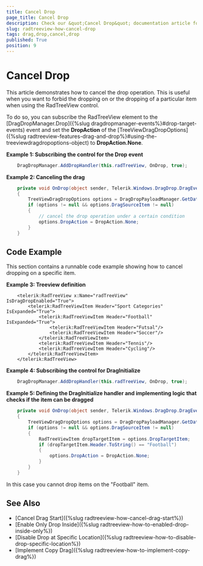 ```yaml
---
title: Cancel Drop
page_title: Cancel Drop
description: Check our &quot;Cancel Drop&quot; documentation article for the RadTreeView {{ site.framework_name }} control.
slug: radtreeview-how-cancel-drop
tags: drag,drop,cancel,drop
published: True
position: 9
---
```


# Cancel Drop

This article demonstrates how to cancel the drop operation. This is useful when you want to forbid the dropping on or the dropping of a particular item when using the RadTreeView control.

To do so, you can subscribe the RadTreeView element to the [DragDropManager.Drop]({%slug dragdropmanager-events%}#drop-target-events) event and set the **DropAction** of the [TreeViewDragDropOptions]({%slug radtreeview-features-drag-and-drop%}#using-the-treeviewdragdropoptions-object) to **DropAction.None**.

__Example 1: Subscribing the control for the Drop event__
```C#
	DragDropManager.AddDropHandler(this.radTreeView, OnDrop, true);
```	

__Example 2: Canceling the drag__
```C#
	private void OnDrop(object sender, Telerik.Windows.DragDrop.DragEventArgs e)
	{
		TreeViewDragDropOptions options = DragDropPayloadManager.GetDataFromObject(e.Data, TreeViewDragDropOptions.Key) as TreeViewDragDropOptions;
		if (options != null && options.DragSourceItem != null)
		{
			// cancel the drop operation under a certain condition
			options.DropAction = DropAction.None;
		}
	}
```

## Code Example

This section contains a runnable code example showing how to cancel dropping on a specific item.

__Example 3: Treeview definition__
```XAML
	<telerik:RadTreeView x:Name="radTreeView" IsDragDropEnabled="True">
		<telerik:RadTreeViewItem Header="Sport Categories" IsExpanded="True">
			<telerik:RadTreeViewItem Header="Football" IsExpanded="True">
				<telerik:RadTreeViewItem Header="Futsal"/>
				<telerik:RadTreeViewItem Header="Soccer"/>
			</telerik:RadTreeViewItem>
			<telerik:RadTreeViewItem Header="Tennis"/>
			<telerik:RadTreeViewItem Header="Cycling"/>
		</telerik:RadTreeViewItem>
	</telerik:RadTreeView>
```

__Example 4: Subscribing the control for DragInitialize__
```C#
	DragDropManager.AddDropHandler(this.radTreeView, OnDrop, true);
```
	
__Example 5: Defining the DragInitialize handler and implementing logic that checks if the item can be dragged__
```C#
	private void OnDrop(object sender, Telerik.Windows.DragDrop.DragEventArgs e)
	{
		TreeViewDragDropOptions options = DragDropPayloadManager.GetDataFromObject(e.Data, TreeViewDragDropOptions.Key) as TreeViewDragDropOptions;
		if (options != null && options.DragSourceItem != null)
		{
			RadTreeViewItem dropTargetItem = options.DropTargetItem;
			if (dropTargetItem.Header.ToString() == "Football")
			{
				options.DropAction = DropAction.None;
			}
		}
	}
```

In this case you cannot drop items on the "Football" item.

## See Also

 * [Cancel Drag Start]({%slug radtreeview-how-cancel-drag-start%})
 * [Enable Only Drop Inside]({%slug radtreeview-how-to-enabled-drop-inside-only%})
 * [Disable Drop at Specific Location]({%slug radtreeview-how-to-disable-drop-specific-location%})
 * [Implement Copy Drag]({%slug radtreeview-how-to-implement-copy-drag%})